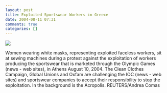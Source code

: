```yaml
---
layout: post
title: Exploited Sportswear Workers in Greece
date: 2004-08-11 07:31
comments: true
categories: []
---
```

<img src="http://us.news1.yimg.com/us.yimg.com/p/rids/20040811/s/r4199055847.jpg" border="0">

Women wearing white masks, representing exploited faceless workers, sit at sewing machines during a protest against the exploitation of workers producing the sportswear that is marketed through the Olympic Games (news - web sites), in Athens August 10, 2004. The Clean Clothes Campaign, Global Unions and Oxfam are challenging the IOC (news - web sites) and sportswear companies to accept their responsibility to stop the exploitation. In the background is the Acropolis. REUTERS/Andrea Comas
